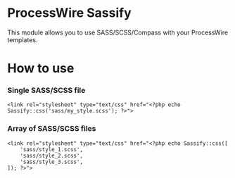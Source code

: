 # ProcessWire Sassify #

This module allows you to use SASS/SCSS/Compass with your ProcessWire templates.

# How to use #


### Single SASS/SCSS file ###

```
<link rel="stylesheet" type="text/css" href="<?php echo Sassify::css('sass/my_style.scss'); ?>">
```

### Array of SASS/SCSS files ###

```
<link rel="stylesheet" type="text/css" href="<?php echo Sassify::css([
	'sass/style_1.scss',
	'sass/style_2.scss',
	'sass/style_3.scss',
]); ?>">
```
